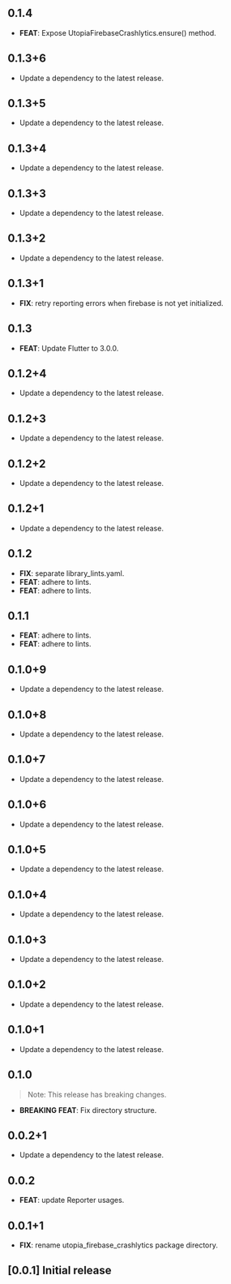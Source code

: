 ## 0.1.4

 - **FEAT**: Expose UtopiaFirebaseCrashlytics.ensure() method.

## 0.1.3+6

 - Update a dependency to the latest release.

## 0.1.3+5

 - Update a dependency to the latest release.

## 0.1.3+4

 - Update a dependency to the latest release.

## 0.1.3+3

 - Update a dependency to the latest release.

## 0.1.3+2

 - Update a dependency to the latest release.

## 0.1.3+1

 - **FIX**: retry reporting errors when firebase is not yet initialized.

## 0.1.3

 - **FEAT**: Update Flutter to 3.0.0.

## 0.1.2+4

 - Update a dependency to the latest release.

## 0.1.2+3

 - Update a dependency to the latest release.

## 0.1.2+2

 - Update a dependency to the latest release.

## 0.1.2+1

 - Update a dependency to the latest release.

## 0.1.2

 - **FIX**: separate library_lints.yaml.
 - **FEAT**: adhere to lints.
 - **FEAT**: adhere to lints.

## 0.1.1

 - **FEAT**: adhere to lints.
 - **FEAT**: adhere to lints.

## 0.1.0+9

 - Update a dependency to the latest release.

## 0.1.0+8

 - Update a dependency to the latest release.

## 0.1.0+7

 - Update a dependency to the latest release.

## 0.1.0+6

 - Update a dependency to the latest release.

## 0.1.0+5

 - Update a dependency to the latest release.

## 0.1.0+4

 - Update a dependency to the latest release.

## 0.1.0+3

 - Update a dependency to the latest release.

## 0.1.0+2

 - Update a dependency to the latest release.

## 0.1.0+1

 - Update a dependency to the latest release.

## 0.1.0

> Note: This release has breaking changes.

 - **BREAKING** **FEAT**: Fix directory structure.

## 0.0.2+1

 - Update a dependency to the latest release.

## 0.0.2

 - **FEAT**: update Reporter usages.

## 0.0.1+1

 - **FIX**: rename utopia_firebase_crashlytics package directory.

## [0.0.1] Initial release